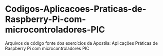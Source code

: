 # Codigos-Aplicacoes-Praticas-de-Raspberry-Pi-com-microcontroladores-PIC
Arquivos de código fonte dos exercícios da Apostila: Aplicações Práticas de Raspberry Pi com microcontroladores PIC

